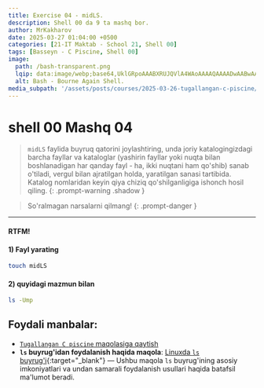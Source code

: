 ```yaml
---
title: Exercise 04 - midLS.
description: Shell 00 da 9 ta mashq bor. 
author: MrKakharov
date: 2025-03-27 01:04:00 +0500
categories: [21-IT Maktab - School 21, Shell 00]
tags: [Basseyn - C Piscine, Shell 00]
image:
  path: /bash-transparent.png
  lqip: data:image/webp;base64,UklGRpoAAABXRUJQVlA4WAoAAAAQAAAADwAABwAAQUxQSDIAAAARL0AmbZurmr57yyIiqE8oiG0bejIYEQTgqiDA9vqnsUSI6H+oAERp2HZ65qP/VIAWAFZQOCBCAAAA8AEAnQEqEAAIAAVAfCWkAALp8sF8rgRgAP7o9FDvMCkMde9PK7euH5M1m6VWoDXf2FkP3BqV0ZYbO6NA/VFIAAAA
  alt: Bash - Bourne Again Shell.
media_subpath: '/assets/posts/courses/2025-03-26-tugallangan-c-piscine/'
---
```


# shell 00 Mashq 04

> `midLS` faylida buyruq qatorini joylashtiring, unda joriy katalogingizdagi barcha fayllar va kataloglar (yashirin fayllar yoki nuqta bilan boshlanadigan har qanday fayl - ha, ikki nuqtani ham qo'shib) sanab o'tiladi, vergul bilan ajratilgan holda, yaratilgan sanasi tartibida. Katalog nomlaridan keyin qiya chiziq qo'shilganligiga ishonch hosil qiling.
{: .prompt-warning .shadow }

> So'ralmagan narsalarni qilmang!
{: .prompt-danger }

***

#### RTFM!

#### 1) Fayl yarating

```bash
touch midLS
```

#### 2) quyidagi mazmun bilan

```bash
ls -Ump 
```

## Foydali manbalar:

- [`Tugallangan С piscine` maqolasiga qaytish](../tugallangan-c-piscine/)
- **`ls` buyrug'idan foydalanish haqida maqola**: [Linuxda `ls` buyrug'i](https://losst.ru/komanda-ls-linux){:target="_blank"} — Ushbu maqola `ls` buyrug'ining asosiy imkoniyatlari va undan samarali foydalanish usullari haqida batafsil ma'lumot beradi.